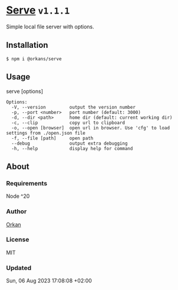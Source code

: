 # [Serve](https://www.npmjs.com/package/@orkans/serve) `v1.1.1`
Simple local file server with options.

## Installation
`$ npm i @orkans/serve`

## Usage
serve [options]
```
Options:
  -V, --version         output the version number
  -p, --port <number>   port number (default: 3000)
  -d, --dir <path>      home dir (default: current working dir)
  -c, --clip            copy url to clipboard
  -o, --open [browser]  open url in browser. Use 'cfg' to load settings from ./open.json file
  -f, --file [path]     open path
  --debug               output extra debugging
  -h, --help            display help for command
```

## About
### Requirements
Node ^20

### Author
[Orkan](https://github.com/orkan)

### License
MIT

### Updated
Sun, 06 Aug 2023 17:08:08 +02:00
